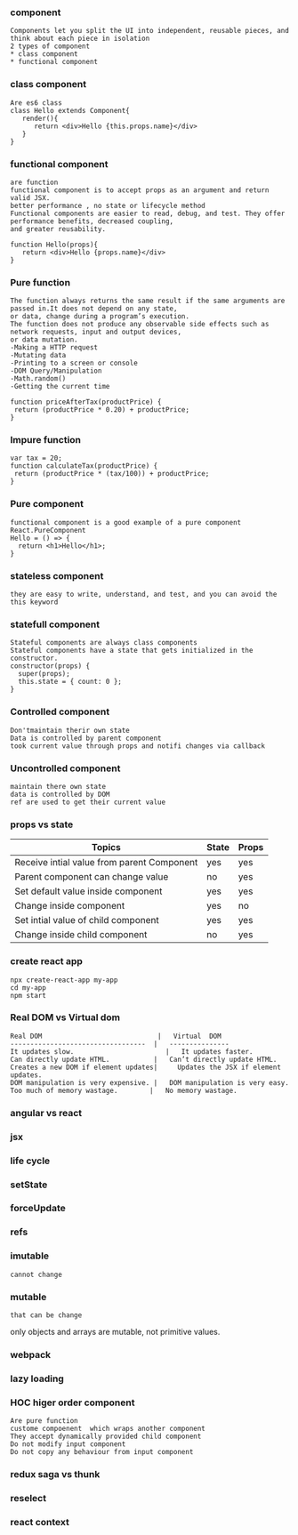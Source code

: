 ### component
    Components let you split the UI into independent, reusable pieces, and think about each piece in isolation
    2 types of component
    * class component
    * functional component

### class component
```
Are es6 class
class Hello extends Component{
   render(){
      return <div>Hello {this.props.name}</div>
   }
}
```
### functional component
    are function
    functional component is to accept props as an argument and return valid JSX.
    better performance , no state or lifecycle method
    Functional components are easier to read, debug, and test. They offer performance benefits, decreased coupling,
    and greater reusability.

```
function Hello(props){
   return <div>Hello {props.name}</div>
}
```

### Pure function
    The function always returns the same result if the same arguments are passed in.It does not depend on any state,
    or data, change during a program’s execution.
    The function does not produce any observable side effects such as network requests, input and output devices, 
    or data mutation.
    -Making a HTTP request
    -Mutating data
    -Printing to a screen or console
    -DOM Query/Manipulation
    -Math.random()
    -Getting the current time

```
function priceAfterTax(productPrice) {
 return (productPrice * 0.20) + productPrice;
}
```
### Impure function

```
var tax = 20;
function calculateTax(productPrice) {
 return (productPrice * (tax/100)) + productPrice; 
}
```

### Pure component
```
functional component is a good example of a pure component
React.PureComponent
Hello = () => {
  return <h1>Hello</h1>;
}
```

### stateless component
    they are easy to write, understand, and test, and you can avoid the this keyword

### statefull component
```
Stateful components are always class components
Stateful components have a state that gets initialized in the constructor.
constructor(props) {
  super(props);
  this.state = { count: 0 };
}
```

### Controlled component
    Don'tmaintain therir own state
    Data is controlled by parent component
    took current value through props and notifi changes via callback

### Uncontrolled component
    maintain there own state
    data is controlled by DOM
    ref are used to get their current value

### props vs state
Topics                                     | State  | Props
-----------------------------------------  | ----   | ------
Receive intial value from parent Component | yes    |   yes
Parent component can change value          | no     |   yes
Set default value inside component         | yes    |   yes
Change inside component                    | yes    |   no
Set intial value of child component        | yes    |   yes
Change inside child component              | no     |   yes

### create react app
    npx create-react-app my-app
    cd my-app
    npm start

### Real DOM vs Virtual dom
    Real DOM	                         |   Virtual  DOM
    ----------------------------------  |   ---------------
    It updates slow.	                   |   It updates faster.
    Can directly update HTML.           |   Can’t directly update HTML.
    Creates a new DOM if element updates|	  Updates the JSX if element updates.
    DOM manipulation is very expensive. |   DOM manipulation is very easy.
    Too much of memory wastage.	       |   No memory wastage.

### angular vs react

### jsx

### life cycle

### setState

### forceUpdate

### refs

### imutable 

    cannot change

### mutable 
    that can be change
   only objects and arrays are mutable, not primitive values.

### webpack

### lazy loading

### HOC higer order component
    Are pure function
    custome compoenent  which wraps another component
    They accept dynamically provided child component
    Do not modify input component
    Do not copy any behaviour from input component

### redux saga vs thunk

### reselect

### react context